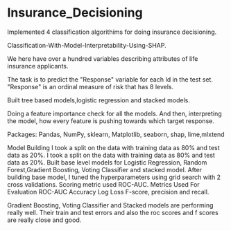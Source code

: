 # Insurance_Decisioning
Implemented 4 classification algorithims for doing insurance decisioning.

Classification-With-Model-Interpretability-Using-SHAP.

We here have over a hundred variables describing attributes of life insurance applicants.

The task is to predict the "Response" variable for each Id in the test set. "Response" is an ordinal measure of risk that has 8 levels.

Built tree based models,logistic regression and stacked models.

Doing a feature importance check for all the models. And then, interpreting the model, how every feature is pushing towards which target response.

Packages: Pandas, NumPy, sklearn, Matplotlib, seaborn, shap, lime,mlxtend


Model Building
I took a split on the data with training data as 80% and test data as 20%.
I took a split on the data with training data as 80% and test data as 20%. Built base level models for Logistic Regression, Random Forest,Gradient Boosting, Voting Classifier and stacked model.
After building base model, I tuned the hyperparameters using grid search with 2 cross validations.
Scoring metric used ROC-AUC.
Metrics Used For Evaluation
ROC-AUC
Accuracy
Log Loss
F-score, precision and recall.

Gradient Boosting, Voting Classifier and Stacked models are performing really well. Their train and test errors and also the roc scores and f scores are really close and good.
